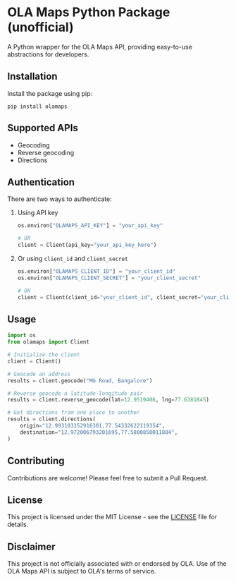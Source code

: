 # OLA Maps Python Package (unofficial)

A Python wrapper for the OLA Maps API, providing easy-to-use abstractions for developers.

## Installation

Install the package using pip:

```
pip install olamaps
```

## Supported APIs

- Geocoding
- Reverse geocoding
- Directions

## Authentication

There are two ways to authenticate:

1. Using API key

   ```python
   os.environ["OLAMAPS_API_KEY"] = "your_api_key"

   # OR
   client = Client(api_key="your_api_key_here")
   ```

2. Or using `client_id` and `client_secret`

   ```python
   os.environ["OLAMAPS_CLIENT_ID"] = "your_client_id"
   os.environ["OLAMAPS_CLIENT_SECRET"] = "your_client_secret"

   # OR
   client = Client(client_id="your_client_id", client_secret="your_client_secret")
   ```

## Usage

```python
import os
from olamaps import Client

# Initialize the client
client = Client()

# Geocode an address
results = client.geocode("MG Road, Bangalore")

# Reverse geocode a latitude-longitude pair
results = client.reverse_geocode(lat=12.9519408, lng=77.6381845)

# Get directions from one place to another
results = client.directions(
    origin="12.993103152916301,77.54332622119354",
    destination="12.972006793201695,77.5800850011884",
)
```

## Contributing

Contributions are welcome! Please feel free to submit a Pull Request.

## License

This project is licensed under the MIT License - see the [LICENSE](LICENSE) file for details.

## Disclaimer

This project is not officially associated with or endorsed by OLA. Use of the OLA Maps API is subject to OLA's terms of service.
